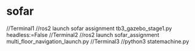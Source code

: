 # sofar
//Terminal1
//ros2 launch sofar assignment tb3_gazebo_stage1.py headless:=False
//Terminal2
//ros2 launch sofar_assignment multi_floor_navigation_launch.py
//Terminal3
//python3 statemachine.py
